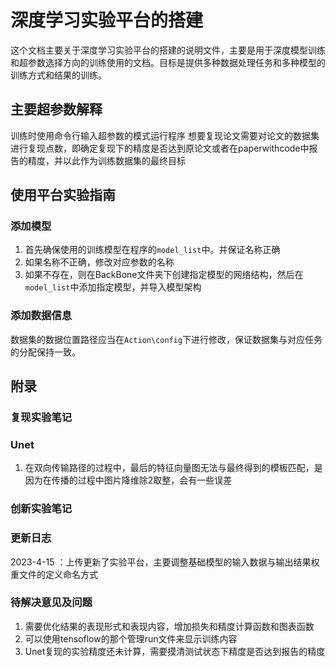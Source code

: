# 深度学习实验平台的搭建
这个文档主要关于深度学习实验平台的搭建的说明文件，主要是用于深度模型训练和超参数选择方向的训练使用的文档。目标是提供多种数据处理任务和多种模型的训练方式和结果的训练。

## 主要超参数解释
训练时使用命令行输入超参数的模式运行程序
想要复现论文需要对论文的数据集进行复现点数，即确定复现下的精度是否达到原论文或者在paperwithcode中报告的精度，并以此作为训练数据集的最终目标

## 使用平台实验指南
### 添加模型
1. 首先确保使用的训练模型在程序的`model_list`中。并保证名称正确
2. 如果名称不正确，修改对应参数的名称
3. 如果不存在，则在BackBone文件夹下创建指定模型的网络结构，然后在`model_list`中添加指定模型，并导入模型架构

### 添加数据信息
数据集的数据位置路径应当在`Action\config`下进行修改，保证数据集与对应任务的分配保持一致。

## 附录

### 复现实验笔记
### Unet
1. 在双向传输路径的过程中，最后的特征向量图无法与最终得到的模板匹配，是因为在传播的过程中图片降维除2取整，会有一些误差 

### 创新实验笔记

### 更新日志
2023-4-15 ：上传更新了实验平台，主要调整基础模型的输入数据与输出结果权重文件的定义命名方式

### 待解决意见及问题
1. 需要优化结果的表现形式和表现内容，增加损失和精度计算函数和图表函数
2. 可以使用tensoflow的那个管理run文件来显示训练内容
3. Unet复现的实验精度还未计算，需要摸清测试状态下精度是否达到报告的精度